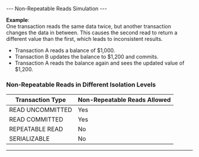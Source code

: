 --- Non-Repeatable Reads Simulation ---

**Example**:  
One transaction reads the same data twice, but another transaction changes the data in between. 
This causes the second read to return a different value than the first, which leads to inconsistent results.

- Transaction A reads a balance of $1,000.
- Transaction B updates the balance to $1,200 and commits.
- Transaction A reads the balance again and sees the updated value of $1,200.

### Non-Repeatable Reads in Different Isolation Levels

| Transaction Type | Non-Repeatable Reads Allowed |
|------------------|------------------------------|
| READ UNCOMMITTED | Yes                          |
| READ COMMITTED   | Yes                          |
| REPEATABLE READ  | No                           |
| SERIALIZABLE     | No                           |

---
